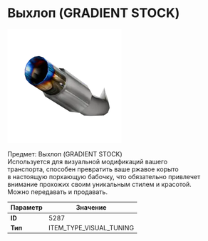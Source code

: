 # Выхлоп (GRADIENT STOCK)

![Item Image](../img/5287.webp?raw=true)

Предмет: Выхлоп (GRADIENT STOCK)<br>Используется для визуальной модификаций вашего<br>транспорта, способен превратить ваше ржавое корыто<br>в настоящую порхающую бабочку, что обязательно привлечет<br>внимание прохожих своим уникальным стилем и красотой.<br>Можно передавать и продавать.


| Параметр | Значение |
|----------|----------|
| **ID** | 5287 |
| **Тип** | ITEM_TYPE_VISUAL_TUNING |

